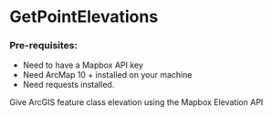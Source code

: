 # GetPointElevations

### Pre-requisites:
  + Need to have a Mapbox API key
  + Need ArcMap 10 + installed on your machine
  + Need requests installed.

Give ArcGIS feature class elevation using the Mapbox Elevation API

